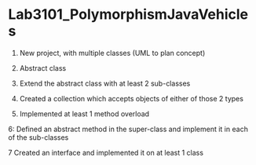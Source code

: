 # Lab3101_PolymorphismJavaVehicles

1. New project, with multiple classes (UML to plan concept)

2. Abstract class

3. Extend the abstract class with at least 2 sub-classes

4. Created a collection which accepts objects of either of those 2 types

5. Implemented at least 1 method overload

6: Defined an abstract method in the super-class and implement it in each of the sub-classes

7 Created an interface and implemented it on at least 1 class
